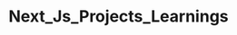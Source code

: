 # Next_Js_Projects_Learnings

<!-- 1. Server Side Rendering(SSR) -->
<!-- 2. Static Site Generation(SSG)-->
<!-- 3. Incremental Static Generation(ISR) -->